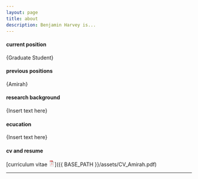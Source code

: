 ```yaml
---
layout: page
title: about
description: Benjamin Harvey is...
---
```


#### <a name="currentposition"></a>current position
{Graduate Student}


#### <a name="previousposition"></a>previous positions
{Amirah}


#### <a name="researchbackground"></a>research background
{Insert text here}


#### <a name="education"></a>ecucation
{Insert text here}


#### <a name="cvandresume"></a>cv and resume
[curriculum vitae ![CV as pdf](icons16/pdf-icon.png)]({{ BASE_PATH }}/assets/CV_Amirah.pdf)

---



